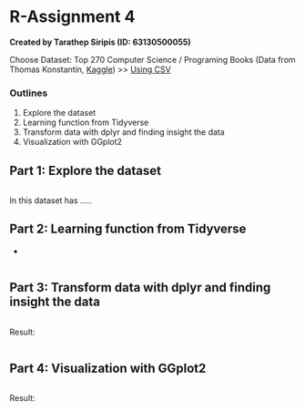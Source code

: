 # R-Assignment 4

**Created by Tarathep Siripis (ID: 63130500055)**

Choose Dataset:
Top 270 Computer Science / Programing Books (Data from Thomas Konstantin, [Kaggle](https://www.kaggle.com/thomaskonstantin/top-270-rated-computer-science-programing-books)) >> [Using CSV](https://raw.githubusercontent.com/safesit23/INT214-Statistics/main/datasets/prog_book.csv)



### Outlines
1. Explore the dataset
2. Learning function from Tidyverse
3. Transform data with dplyr and finding insight the data
4. Visualization with GGplot2

## Part 1: Explore the dataset

```

```

In this dataset has .....



## Part 2: Learning function from Tidyverse

- 
```

```

## Part 3: Transform data with dplyr and finding insight the data


```

```

Result:

```

```

## Part 4: Visualization with GGplot2

```

```
Result:

````

````

